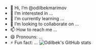 - 👋 Hi, I’m @odilbekmarimov
- 👀 I’m interested in ...
- 🌱 I’m currently learning ...
- 💞️ I’m looking to collaborate on ...
- 📫 How to reach me ...
- 😄 Pronouns: ...
- ⚡ Fun fact: ...
![Odilbek's GitHub stats](https://github-readme-stats.vercel.app/api?username=odilbekmarimov&show_icons=true&bg_color=00000000)
<!---
odilbekmarimov/odilbekmarimov is a ✨ special ✨ repository because its `README.md` (this file) appears on your GitHub profile.
You can click the Preview link to take a look at your changes.
--->
